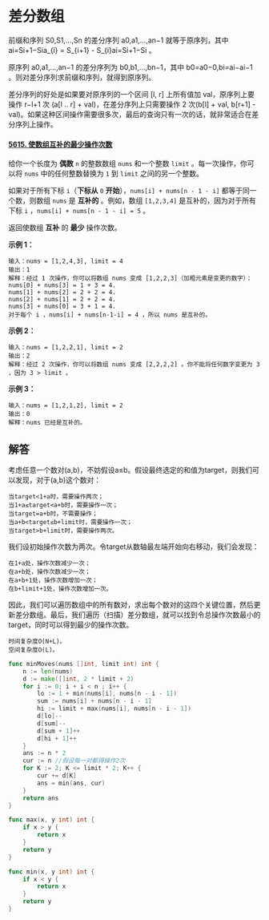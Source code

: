 # 差分数组



前缀和序列 S0,S1,...,Sn 的差分序列 a0,a1,...,an−1 就等于原序列，其中 ai=Si+1−Sia_{i} = S_{i+1} - S_{i}ai=Si+1−Si 。

原序列 a0,a1,...,an−1 的差分序列为 b0,b1,...,bn−1，其中 b0=a0−0,bi=ai−ai−1 。则对差分序列求前缀和序列，就得到原序列。

差分序列的好处是如果要对原序列的一个区间 [l, r] 上所有值加 val，原序列上要操作 r−l+1 次 (a[l .. r] + val)，在差分序列上只需要操作 2 次(b[l] + val, b[r+1] - val)。如果这种区间操作需要很多次，最后的查询只有一次的话，就非常适合在差分序列上操作。



#### [5615. 使数组互补的最少操作次数](https://leetcode-cn.com/problems/minimum-moves-to-make-array-complementary/)

给你一个长度为 **偶数** `n` 的整数数组 `nums` 和一个整数 `limit` 。每一次操作，你可以将 `nums` 中的任何整数替换为 `1` 到 `limit` 之间的另一个整数。

如果对于所有下标 `i`（**下标从** `0` **开始**），`nums[i] + nums[n - 1 - i]` 都等于同一个数，则数组 `nums` 是 **互补的** 。例如，数组 `[1,2,3,4]` 是互补的，因为对于所有下标 `i` ，`nums[i] + nums[n - 1 - i] = 5` 。

返回使数组 **互补** 的 **最少** 操作次数。

 

**示例 1：**

```
输入：nums = [1,2,4,3], limit = 4
输出：1
解释：经过 1 次操作，你可以将数组 nums 变成 [1,2,2,3]（加粗元素是变更的数字）：
nums[0] + nums[3] = 1 + 3 = 4.
nums[1] + nums[2] = 2 + 2 = 4.
nums[2] + nums[1] = 2 + 2 = 4.
nums[3] + nums[0] = 3 + 1 = 4.
对于每个 i ，nums[i] + nums[n-1-i] = 4 ，所以 nums 是互补的。
```

**示例 2：**

```
输入：nums = [1,2,2,1], limit = 2
输出：2
解释：经过 2 次操作，你可以将数组 nums 变成 [2,2,2,2] 。你不能将任何数字变更为 3 ，因为 3 > limit 。
```

**示例 3：**

```
输入：nums = [1,2,1,2], limit = 2
输出：0
解释：nums 已经是互补的。
```

## 解答

考虑任意一个数对(a,b)，不妨假设a≤b。假设最终选定的和值为target，则我们可以发现，对于(a,b)这个数对：

    当target<1+a时，需要操作两次；
    当1+a≤target<a+b时，需要操作一次；
    当target=a+b时，不需要操作；
    当a+b<target≤b+limit时，需要操作一次；
    当target>b+limit时，需要操作两次。

我们设初始操作次数为两次。令target从数轴最左端开始向右移动，我们会发现：

    在1+a处，操作次数减少一次；
    在a+b处，操作次数减少一次；
    在a+b+1处，操作次数增加一次；
    在b+limit+1处，操作次数增加一次。

因此，我们可以遍历数组中的所有数对，求出每个数对的这四个关键位置，然后更新差分数组。最后，我们遍历（扫描）差分数组，就可以找到令总操作次数最小的target，同时可以得到最少的操作次数。

    时间复杂度O(N+L)。
    空间复杂度O(L)。

```go
func minMoves(nums []int, limit int) int {
	n := len(nums)
	d := make([]int, 2 * limit + 2)
	for i := 0; i + i < n ; i++ {
        lo := 1 + min(nums[i], nums[n - i - 1])
        sum := nums[i] + nums[n - i - 1]
        hi := limit + max(nums[i], nums[n - i - 1])
        d[lo]--
        d[sum]--
        d[sum + 1]++
        d[hi + 1]++
	}
	ans := n * 2
    cur := n //假设每一对都得操作2次
	for K := 2; K <= limit * 2; K++ {
        cur += d[K]
        ans = min(ans, cur)
	}
	return ans
}

func max(x, y int) int {
	if x > y {
		return x
	}
	return y
}

func min(x, y int) int {
	if x < y {
		return x
	}
	return y
}
```

